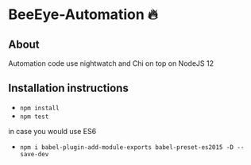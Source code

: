 # BeeEye-Automation  :fire:
## About ##
Automation code use nightwatch and Chi on top on NodeJS 12 

## Installation instructions ##
- ` npm install `
- ` npm test `

in case you would use ES6 
- ` npm i babel-plugin-add-module-exports babel-preset-es2015 -D --save-dev `

